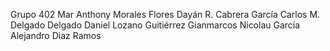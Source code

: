 Grupo 402
Mar Anthony Morales Flores
Dayán R. Cabrera García
Carlos M. Delgado Delgado
Daniel Lozano Guitiérrez
Gianmarcos Nicolau García
Alejandro Diaz Ramos

